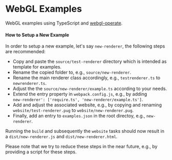 # WebGL Examples

WebGL examples using TypeScript and [webgl-operate](https://webgl-operate.org).


#### How to Setup a New Example

In order to setup a new example, let's say `new-renderer`, the following steps are recommended:
* Copy and paste the `source/test-renderer` directory which is intended as template for examples.
* Rename the copied folder to, e.g., `source/new-renderer`.
* Rename the main renderer class accordingly, e.g., `testrenderer.ts` to `newrenderer.ts`.
* Adjust the the `source/new-renderer/example.ts` according to your needs.
* Extend the entry property in `webpack.config.js`, e.g., by adding <br> `new-renderer': ['require.ts', 'new-renderer/example.ts']`.
* Add and adjust the associated website, e.g., by copying and renaming <br> `website/test-renderer.pug` to `website/new-renderer.pug`.
* Finally, add an entry to `examples.json` in the root directoy, e.g., `new-renderer`.

Running the `build` and subsequently the `website` tasks should now result in a `dist/new-renderer.js` and `dist/new-renderer.html`.

Please note that we try to reduce these steps in the near future, e.g., by providing a script for these steps.
